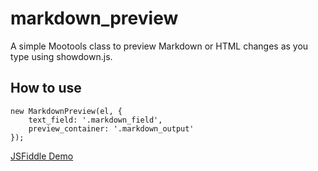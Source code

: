 markdown_preview
================

A simple Mootools class to preview Markdown or HTML changes as you type using showdown.js.

How to use
----------

    new MarkdownPreview(el, {
        text_field: '.markdown_field',
      	preview_container: '.markdown_output'
    });

[JSFiddle Demo](http://jsfiddle.net/craigwann/ShS9g/6/)
